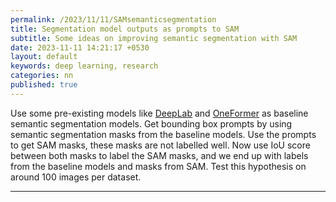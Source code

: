 ```yaml
---
permalink: /2023/11/11/SAMsemanticsegmentation
title: Segmentation model outputs as prompts to SAM
subtitle: Some ideas on improving semantic segmentation with SAM
date: 2023-11-11 14:21:17 +0530
layout: default
keywords: deep learning, research
categories: nn
published: true
---
```


Use some pre-existing models like [DeepLab](https://arxiv.org/abs/1606.00915) and [OneFormer](https://arxiv.org/abs/2211.06220) as baseline semantic segmentation models. Get bounding box prompts by using semantic segmentation masks from the baseline models. Use the prompts to get SAM masks, these masks are not labelled well. Now use IoU score between both masks to label the SAM masks, and we end up with labels from the baseline models and masks from SAM. Test this hypothesis on around 100 images per dataset.

---
